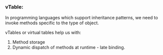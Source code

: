 ### vTable:

In programming languages which support inheritance patterns, we need to invoke methods specific to the type of object.

vTables or virtual tables help us with:

1. Method storage
2. Dynamic dispatch of methods at runtime - late binding.